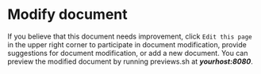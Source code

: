 # Modify document

If you believe that this document needs improvement, click `Edit this page` in the upper right corner to participate in document modification, provide suggestions for document modification, or add a new document.
You can preview the modified document by running previews.sh at ***yourhost:8080***.